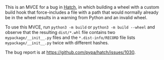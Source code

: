 This is an MVCE for a bug in [Hatch](https://hatch.pypa.io), in which building
a wheel with a custom build hook that force-includes a file with a path that
would normally already be in the wheel results in a warning from Python and an
invalid wheel.

To use this MVCE, run `python3 -m build` or `python3 -m build --wheel` and
observe that the resulting `dist/*.whl` file contains two
`mypackage/__init__.py` files and the `*.dist-info/RECORD` file lists
`mypackage/__init__.py` twice with different hashes.

The bug report is at <https://github.com/pypa/hatch/issues/1030>.
